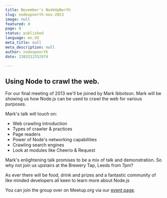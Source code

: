 ```yaml
---
title: November's NodeUpNorth
slug: nodeupnorth-nov-2013
image: null
featured: 0
page: 0
status: published
language: en_US
meta_title: null
meta_description: null
author: nodeupnorth
date: 1383312352974

---
```

## Using Node to crawl the web.
For our final meeting of 2013 we'll be joined by Mark Ibbotson. Mark will be showing us how Node.js can be used to crawl the web for various purposes.

Mark's talk will touch on:

* Web crawling introduction
* Types of crawler & practices
* Page readers
* Power of Node's networking capabilities
* Crawling search engines
* Look at modules like Cheerio & Request

Mark's enlightening talk promises to be a mix of talk and demonstration. So why not join us upstairs at the Brewery Tap, Leeds from 7pm?

As ever there will be food, drink and prizes and a fantastic community of like minded developers all keen to learn more about Node.js

You can join the group over on Meetup.org via our [event page](http://www.meetup.com/NodeUpNorth/events/145667932/).
